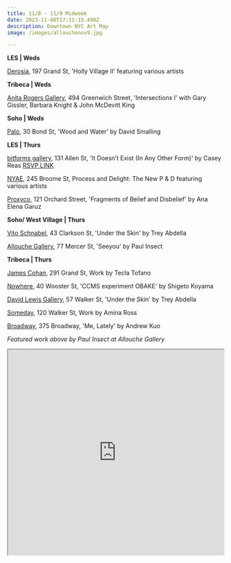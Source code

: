 ```yaml
---
title: 11/8 - 11/9 Midweek
date: 2023-11-08T17:11:15.490Z
description: Downtown NYC Art Map
image: /images/allouchenov9.jpg

---
```

**L﻿ES | Weds**

[Derosia](https://www.derosia.nyc/exhibitions/holly-village-ii), 197 Grand St, 'Holly Village II' featuring various artists

**Tribeca | Weds**

[Anita Rogers Gallery](https://www.anitarogersgallery.com/exhibitions/intersections-i), 494 Greenwich Street, 'Intersections I' with Gary Gissler, Barbara Knight & John McDevitt King

**S﻿oho | Weds**

[P﻿alo](https://www.palogallery.com/), 30 Bond St, 'Wood and Water' by David Smalling

**L﻿ES | Thurs**

[bitforms gallery](https://bitforms.art/), 131 Allen St, 'It Doesn’t Exist (In Any Other Form)' by Casey Reas [RSVP LINK](https://partiful.com/e/4LXRag9vo7nOm5NbIuey)

[NYAE](https://www.nyartistsequity.org/all-events/process-and-delight-the-new-p-amp-d), 245 Broome St, Process and Delight: The New P & D featuring various artists

[Proxyco](https://www.proxycogallery.com/fragments-of-belief-and-disbelief/), 121 Orchard Street, 'Fragments of Belief and Disbelief' by Ana Elena Garuz

**S﻿oho/ West Village | Thurs**

[Vito Schnabel](https://www.vitoschnabel.com/exhibitions/trey-abdella), 43 Clarkson St, 'Under the Skin' by Trey Abdella

[Allouche Gallery](https://www.allouchegallery.com/exhibition/paul-insect-seeyou/?back=ago), 77 Mercer St, 'Seeyou' by Paul Insect

**T﻿ribeca | Thurs**

[James Cohan](https://www.jamescohan.com/exhibitions/tecla-tofano), 291 Grand St, Work by Tecla Tofano

[Nowhere](https://www.nowhere-nyc.com/), 40 Wooster St, 'CCMS experiment OBAKE' by Shigeto Koyama 

[David Lewis Gallery](https://www.davidlewisgallery.com/exhibitions/trey-abdella-under-the-skin), 57 Walker St, 'Under the Skin' by Trey Abdella

[Someday](https://somedaygallery.com/soon), 120 Walker St, Work by Amina Ross

[Broadway](https://broadwaygallery.nyc/exhibitions/42-andrew-kuo-me-lately/), 375 Broadway, 'Me, Lately' by Andrew Kuo

*F﻿eatured work above by Paul Insect at Allouche Gallery*

<iframe src="https://www.google.com/maps/d/u/1/embed?mid=1uJizmqMcFc78ALJ8ujMmc9dZ0SXvXD4&ehbc=2E312F" width="100%" height="480"></iframe>